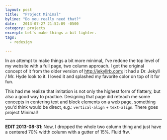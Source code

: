 ```yaml
---
layout: post
title:  "Project Minimal"
byline: "Do you really need that?"
date:   2013-07-27 21:52:09 -0500
category: projects
excerpt: Let’s make things a bit lighter.
tags:
  - redesign

---
```


In an attempt to make things a bit more minimal, I've redone the
top level of my website with a full page, two column approach. I got the
original concept of it from the older version of <http://jekyllrb.com>; it had a Dr.
Jekyll / Mr. Hyde look to it. I loved it and splashed my favorite color on
top of it for fun.

This had me realize that imitation is not only the highest form of flattery,
but also a good way to practice. Designing that page did reteach me some
concepts in centering text and block elements on a web page, something you'd
think would be direct, e.g.: `vertical-align` + `text-align`. There goes
project Minimal!

---

**EDIT 2013-08-31**: Now, I dropped the whole two column thing and just
have a centered 70% width column with a gutter of 15%. Fluid ftw.

